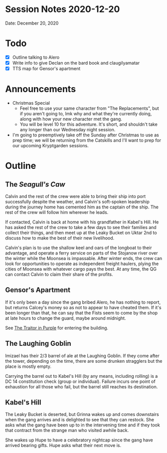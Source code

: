 # Session Notes 2020-12-20

Date: December 20, 2020

# Todo

- [x]  Outline talking to Alero
- [x]  Write info to give Declan on the bard book and claugilyamatar
- [x]  TTS map for Gensor's apartment

# Announcements

- Christmas Special
    - Feel free to use your same character from "The Replacements", but if you aren't going to, lmk why and what they're currently doing, along with how your new character met the gang.
    - You will be level 10 for this adventure. It's short, and shouldn't take any longer than our Wednesday night session.
- I'm going to preemptively take off the Sunday after Christmas to use as prep time; we will be returning from the Catskills and I'll want to prep for our upcoming Kryptgarden sessions.

# Outline

## The *Seagull's Caw*

Calvin and the rest of the crew were able to bring their ship into port successfully despite the weather, and Calvin's soft-spoken leadership during the journey home has cemented him as the captain of the ship. The rest of the crew will follow him wherever he leads.

If contacted, Calvin is back at home with his grandfather in Kabel's Hill. He has asked the rest of the crew to take a few days to see their families and collect their things, and then meet up at the Leaky Bucket on Uktar 2nd to discuss how to make the best of their new livelihood.

Calvin's plan is to use the shallow keel and oars of the longboat to their advantage, and operate a ferry service on parts of the Stojanow river over the winter while the Moonsea is impassable. After winter ends, the crew can look for opportunities to operate as independent freight haulers, plying the cities of Moonsea with whatever cargo pays the best. At any time, the QG can contact Calvin to claim their share of the profits.

## Gensor's Apartment

If it's only been a day since the gang bribed Alero, he has nothing to report, but returns Calcey's money so as not to appear to have cheated them. If it's been longer than that, he can say that the Fists seem to come by the shop at late hours to change the guard, maybe around midnight.

See [The Traitor in Purple](../Adventures/%F0%9F%8E%A9%20The%20Traitor%20in%20Purple.md) for entering the building.

## The Laughing Goblin

Imizael has their 2/3 barrel of ale at the Laughing Goblin. If they come after the tower, depending on the time, there are some drunken stragglers but the place is mostly empty.

Carrying the barrel out to Kabel's Hill (by any means, including rolling) is a DC 14 constitution check (group or individual). Failure incurs one point of exhaustion for all those who fail, but the barrel still reaches its destination.

## Kabel's Hill

The Leaky Bucket is deserted, but Grinna wakes up and comes downstairs when the gang arrives and is delighted to see that they can restock. She asks what the gang have been up to in the intervening time and if they took that contract from the strange man who visited awhile back.

She wakes up Hupe to have a celebratory nightcap since the gang have arrived bearing gifts. Hupe asks what their next move is.